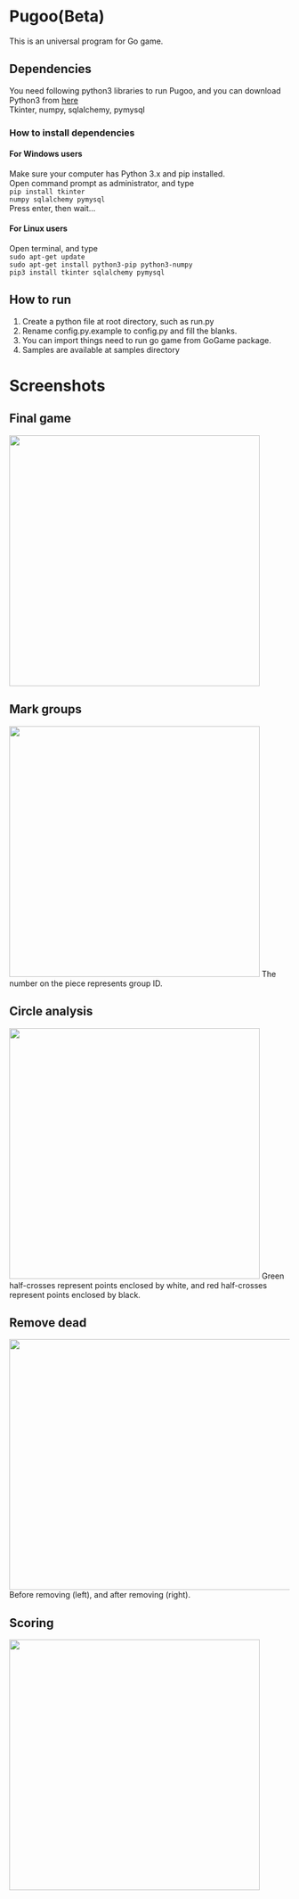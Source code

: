 # Pugoo(Beta)
This is an universal program for Go game.
## Dependencies

You need following python3 libraries to run Pugoo, and you can download Python3 from [here](https://www.python.org/downloads/)<br>
Tkinter, numpy, sqlalchemy, pymysql
### How to install dependencies
#### For Windows users
Make sure your computer has Python 3.x and pip installed.<br>
Open command prompt as administrator, and type<br>
<code>pip install tkinter numpy sqlalchemy pymysql</code><br>
Press enter, then wait...<br>
#### For Linux users
Open terminal, and type<br>
<code>sudo apt-get update</code><br>
<code>sudo apt-get install python3-pip python3-numpy</code><br>
<code>pip3 install tkinter sqlalchemy pymysql</code><br>

## How to run
1. Create a python file at root directory, such as run.py
2. Rename config.py.example to config.py and fill the blanks.
3. You can import things need to run go game from GoGame package.
4. Samples are available at samples directory

# Screenshots
## Final game
<img src="https://github.com/zzrcxb/sd_pics/blob/master/pugoo/blank.png" width="450" height="450">

## Mark groups
<img src="https://github.com/zzrcxb/sd_pics/blob/master/pugoo/groups.png" width="450" height="450">
The number on the piece represents group ID.

## Circle analysis
<img src="https://github.com/zzrcxb/sd_pics/blob/master/pugoo/circle_analysis.png" width="450" height="450">
Green half-crosses represent points enclosed by white, and red half-crosses represent points enclosed by black.

## Remove dead
<img src="https://github.com/zzrcxb/sd_pics/blob/master/pugoo/remove_dead.png" width="900" height="450">
Before removing (left), and after removing (right).

## Scoring
<img src="https://github.com/zzrcxb/sd_pics/blob/master/pugoo/score.png" width="450" height="450">
